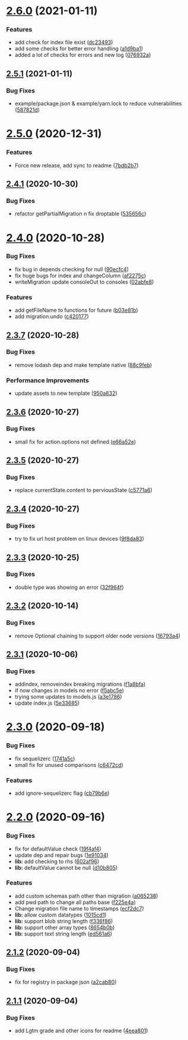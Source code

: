 # [2.6.0](https://github.com/mrvmv/sequelize-mig/compare/v2.5.1...v2.6.0) (2021-01-11)


### Features

* add check for index file exist ([dc23493](https://github.com/mrvmv/sequelize-mig/commit/dc23493a088e01657da51b4beca8c8568726c813))
* add some checks for better error handling ([a1d9ba1](https://github.com/mrvmv/sequelize-mig/commit/a1d9ba1be407c05afc1c37e3aff11a8791fe4a68))
* added a lot of checks for errors and new log ([076932a](https://github.com/mrvmv/sequelize-mig/commit/076932a1ab31acb36311751655a03f889f1486d5))

## [2.5.1](https://github.com/mrvmv/sequelize-mig/compare/v2.5.0...v2.5.1) (2021-01-11)


### Bug Fixes

* example/package.json & example/yarn.lock to reduce vulnerabilities ([587821d](https://github.com/mrvmv/sequelize-mig/commit/587821d26284eea4f9caa1f8fff9f9e23dc0ecc7))

# [2.5.0](https://github.com/mrvmv/sequelize-mig/compare/v2.4.1...v2.5.0) (2020-12-31)


### Features

* Force new release, add sync to readme ([7bdb2b7](https://github.com/mrvmv/sequelize-mig/commit/7bdb2b7e91a169fd859a476ef560df0f8c4f8b37))

## [2.4.1](https://github.com/mrvmv/sequelize-mig/compare/v2.4.0...v2.4.1) (2020-10-30)


### Bug Fixes

* refactor getPartialMigration n fix droptable ([535656c](https://github.com/mrvmv/sequelize-mig/commit/535656cd9eae5af0f014f0b445df54e5a77f7890))

# [2.4.0](https://github.com/mrvmv/sequelize-mig/compare/v2.3.7...v2.4.0) (2020-10-28)


### Bug Fixes

* fix bug in depends checking for null ([90ecfc4](https://github.com/mrvmv/sequelize-mig/commit/90ecfc447c222e44185dcec8319a7f6209d6c1a4))
* fix huge bugs for index and changeColumn ([af2275c](https://github.com/mrvmv/sequelize-mig/commit/af2275cff8daf92c75eac8869c587f4f44bf8bf1))
* writeMigration update consoleOut to consoles ([02abfe8](https://github.com/mrvmv/sequelize-mig/commit/02abfe88edbd47b2f08cd5dfff67257490a9103d))


### Features

* add getFileName to functions for future ([b03e81b](https://github.com/mrvmv/sequelize-mig/commit/b03e81b2a7f5178e7f0187f585eef1f502d48256))
* add migration:undo ([c420177](https://github.com/mrvmv/sequelize-mig/commit/c4201778bdde14704e410f5d9980e7f20a6dada4))

## [2.3.7](https://github.com/mrvmv/sequelize-mig/compare/v2.3.6...v2.3.7) (2020-10-28)


### Bug Fixes

* remove lodash dep and make template native ([88c9feb](https://github.com/mrvmv/sequelize-mig/commit/88c9feb50bdb69aa3eda6aa6a87f7354f5ca2754))


### Performance Improvements

* update assets to new template ([950a832](https://github.com/mrvmv/sequelize-mig/commit/950a832ce391a2d8ff933374672c788f5ed8ce11))

## [2.3.6](https://github.com/mrvmv/sequelize-mig/compare/v2.3.5...v2.3.6) (2020-10-27)


### Bug Fixes

* small fix for action.options not defined ([e66a52e](https://github.com/mrvmv/sequelize-mig/commit/e66a52e28c68b93aa15d20192c733978112d62bc))

## [2.3.5](https://github.com/mrvmv/sequelize-mig/compare/v2.3.4...v2.3.5) (2020-10-27)


### Bug Fixes

* replace currentState.content to perviousState ([c5771a6](https://github.com/mrvmv/sequelize-mig/commit/c5771a61dc4f8193327e1457b08acf75dedf953d))

## [2.3.4](https://github.com/mrvmv/sequelize-mig/compare/v2.3.3...v2.3.4) (2020-10-27)


### Bug Fixes

* try to fix url host problem on linux devices ([9f8da83](https://github.com/mrvmv/sequelize-mig/commit/9f8da830940c37a7fed71d76688530a5d96a4435))

## [2.3.3](https://github.com/mrvmv/sequelize-mig/compare/v2.3.2...v2.3.3) (2020-10-25)


### Bug Fixes

* double type was showing an error ([32f964f](https://github.com/mrvmv/sequelize-mig/commit/32f964fc84a3dcf609ba8a0785c533d24aaae82e))

## [2.3.2](https://github.com/mrvmv/sequelize-mig/compare/v2.3.1...v2.3.2) (2020-10-14)


### Bug Fixes

* remove Optional chaining to support older node versions ([16793a4](https://github.com/mrvmv/sequelize-mig/commit/16793a497a952ca5fe4f40752d09880259db20af))

## [2.3.1](https://github.com/mrvmv/sequelize-mig/compare/v2.3.0...v2.3.1) (2020-10-06)


### Bug Fixes

* addindex, removeindex breaking migrations ([f1a8bfa](https://github.com/mrvmv/sequelize-mig/commit/f1a8bfad2285acbccc48491b1190e6b293d0efbc))
* if now changes in models no error ([f5abc5e](https://github.com/mrvmv/sequelize-mig/commit/f5abc5e9fe712f8b65732894e29e1d9315000259))
* trying some updates to models.js ([a3e1786](https://github.com/mrvmv/sequelize-mig/commit/a3e1786829fa0861bcd092799b67c10cc8337c5b))
* update index.js ([5e33685](https://github.com/mrvmv/sequelize-mig/commit/5e3368517b895ac7dc358ff2c7dfd0e7a128e8cd))

# [2.3.0](https://github.com/mrvmv/sequelize-mig/compare/v2.2.0...v2.3.0) (2020-09-18)


### Bug Fixes

* fix sequelizerc ([1741a5c](https://github.com/mrvmv/sequelize-mig/commit/1741a5cf3cd7b0d28aeb42c0c0eb8775e9141d8a))
* small fix for unused comparisons ([c6472cd](https://github.com/mrvmv/sequelize-mig/commit/c6472cd14818d8ed5c4704dd3af2d84afe50fe3e))


### Features

* add ignore-sequelizerc flag ([cb79b6e](https://github.com/mrvmv/sequelize-mig/commit/cb79b6ea0de3ca11165742fec2e136c2d8c62efb))

# [2.2.0](https://github.com/mrvmv/sequelize-mig/compare/v2.1.2...v2.2.0) (2020-09-16)


### Bug Fixes

* fix for defaultValue check ([19f4af4](https://github.com/mrvmv/sequelize-mig/commit/19f4af4ca791019216edccf259e0a318c72aae71))
* update dep and repair bugs ([1e91034](https://github.com/mrvmv/sequelize-mig/commit/1e91034ece94067af552176249ed62c838e145d5))
* **lib:** add checking to rhs ([602af96](https://github.com/mrvmv/sequelize-mig/commit/602af962860140536fe99e2754fcde1fc386654c))
* **lib:** defaultValue cannot be null ([d10b805](https://github.com/mrvmv/sequelize-mig/commit/d10b80545bd1c4a6f786bf51668c437cc306057a))


### Features

* add custom schemas path other than migration ([a065238](https://github.com/mrvmv/sequelize-mig/commit/a0652383f1a17425f97a2071183a1431b2144e2a))
* add pwd path to change all paths base ([f225e4a](https://github.com/mrvmv/sequelize-mig/commit/f225e4a1eb5a6d930c5a5ce07366ca707619e486))
* Change migration file name to timestamps ([ecf2dc7](https://github.com/mrvmv/sequelize-mig/commit/ecf2dc7214528686e163f4c07a3cb6cdf4cd1f6c))
* **lib:** allow custom datatypes ([1015cd1](https://github.com/mrvmv/sequelize-mig/commit/1015cd1f9eda5602266f0ff03339e195692f0d23))
* **lib:** support blob string length ([f336f86](https://github.com/mrvmv/sequelize-mig/commit/f336f86638efeb50e98586243aa010344e8d441d))
* **lib:** support other array types ([8654b0b](https://github.com/mrvmv/sequelize-mig/commit/8654b0bd1c3501b8d089bf6f716e781051bd794f))
* **lib:** support text string length ([ed561a6](https://github.com/mrvmv/sequelize-mig/commit/ed561a60ebff32ef2a6e02fcdb0bce65944bca0f))

## [2.1.2](https://github.com/mrvmv/sequelize-mig/compare/v2.1.1...v2.1.2) (2020-09-04)


### Bug Fixes

* fix for registry in package json ([a2cab80](https://github.com/mrvmv/sequelize-mig/commit/a2cab80bd2fcc43f9f2254d23812a918a0007a0d))

## [2.1.1](https://github.com/mrvmv/sequelize-mig/compare/v2.1.0...v2.1.1) (2020-09-04)


### Bug Fixes

* add Lgtm grade and other icons for readme ([4eea801](https://github.com/mrvmv/sequelize-mig/commit/4eea801ef8c589b8201c10331aa19b71c2ad64e7))
